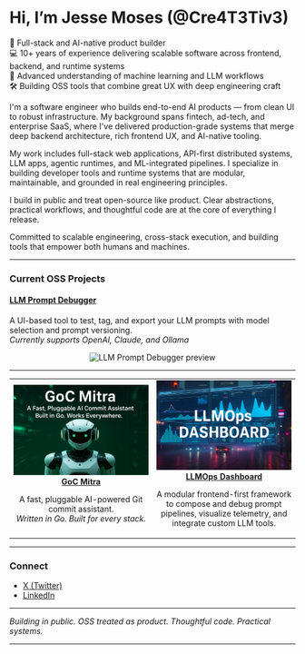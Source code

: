 # Hi, I’m Jesse Moses (@Cre4T3Tiv3)

🎯 Full-stack and AI-native product builder<br>
💻 10+ years of experience delivering scalable software across frontend, backend, and runtime systems<br>
🧠 Advanced understanding of machine learning and LLM workflows<br>
🛠️ Building OSS tools that combine great UX with deep engineering craft

I'm a software engineer who builds end-to-end AI products — from clean UI to robust infrastructure. My background spans fintech, ad-tech, and enterprise SaaS, where I've delivered production-grade systems that merge deep backend architecture, rich frontend UX, and AI-native tooling.

My work includes full-stack web applications, API-first distributed systems, LLM apps, agentic runtimes, and ML-integrated pipelines. I specialize in building developer tools and runtime systems that are modular, maintainable, and grounded in real engineering principles.

I build in public and treat open-source like product. Clear abstractions, practical workflows, and thoughtful code are at the core of everything I release.

Committed to scalable engineering, cross-stack execution, and building tools that empower both humans and machines.

---
### Current OSS Projects

#### [LLM Prompt Debugger](https://github.com/Cre4T3Tiv3/llm-prompt-debugger)  
A UI-based tool to test, tag, and export your LLM prompts with model selection and prompt versioning.  
*Currently supports OpenAI, Claude, and Ollama*

<p align="center">
  <img src="https://raw.githubusercontent.com/Cre4T3Tiv3/llm-prompt-debugger/main/docs/assets/llm_prompt_debugger_v0.1.0.gif" alt="LLM Prompt Debugger preview" width="600"/>
</p>

---

<table>
  <tr>
    <td align="center" width="50%">
      <a href="https://github.com/Cre4T3Tiv3/gocmitra">
        <img src="https://raw.githubusercontent.com/Cre4T3Tiv3/gocmitra/main/docs/assets/gocmitra_v0.1.0.jpg" alt="GoC Mitra preview" width="300"/><br/>
        <strong>GoC Mitra</strong>
      </a>
      <p>
        A fast, pluggable AI-powered Git commit assistant.<br/>
        <em>Written in Go. Built for every stack.</em>
      </p>
    </td>
    <td align="center" width="50%">
      <a href="https://github.com/Cre4T3Tiv3/llmops-dashboard">
        <img src="https://raw.githubusercontent.com/Cre4T3Tiv3/llmops-dashboard/main/docs/assets/llmops_dashboard_v0.2.0.jpg" alt="LLMOps Dashboard preview" width="300"/><br/>
        <strong>LLMOps Dashboard</strong>
      </a>
      <p>
        A modular frontend-first framework to compose and debug prompt pipelines, visualize telemetry, and integrate custom LLM tools.
      </p>
    </td>
  </tr>
</table>

---

### Connect

- [X (Twitter)](https://x.com/Cre4T3Tiv3)  
- [LinkedIn](https://www.linkedin.com/in/jlmoses/)

---

*Building in public. OSS treated as product. Thoughtful code. Practical systems.*

---
